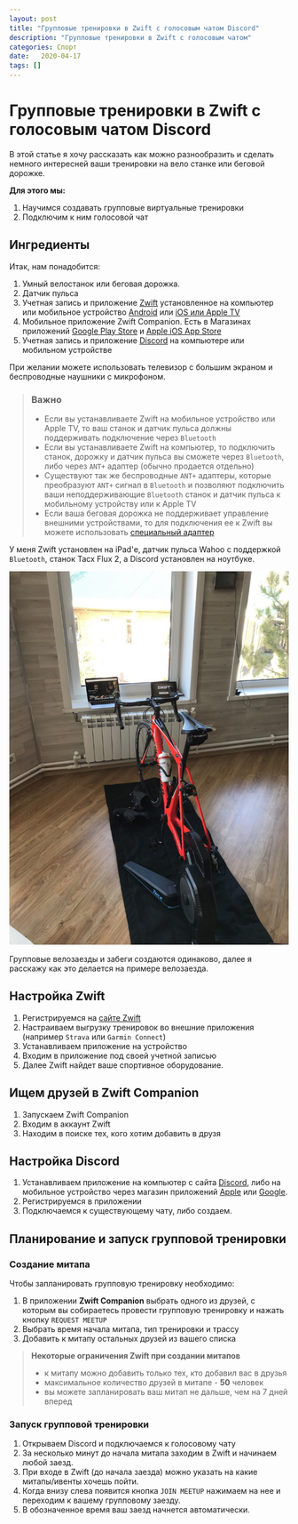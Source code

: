 ```yaml
---
layout: post
title: "Групповые тренировки в Zwift с голосовым чатом Discord"
description: "Групповые тренировки в Zwift с голосовым чатом"
categories: Спорт
date:   2020-04-17
tags: []
---
```


# Групповые тренировки в Zwift с голосовым чатом Discord

В этой статье я хочу рассказать как можно разнообразить и сделать немного интересней ваши тренировки на вело станке или беговой дорожке.

**Для этого мы:**

1. Научимся создавать групповые виртуальные тренировки
2. Подключим к ним голосовой чат

## Ингредиенты

Итак, нам понадобится:

1. Умный велостанок или беговая дорожка.
2. Датчик пульса
2. Учетная запись и приложение [Zwift][Zwift_link] установленное на компьютер или мобильное устройство [Android][Zwift_Android] или [iOS или Apple TV][Zwift_iOS]
3. Мобильное приложение Zwift Companion. Есть в Магазинах приложений [Google Play Store][Companion_Android] и [Apple iOS App Store][Companion_iOS]
4. Учетная запись и приложение [Discord][Discord_link] на компьютере или мобильном устройстве

При желании можете использовать телевизор с большим экраном и беспроводные наушники с микрофоном.

> ### Важно
> - Если вы устанавливаете Zwift на мобильное устройство или Apple TV, то ваш станок и датчик пульса должны поддерживать подключение через `Bluetooth`
> - Если вы устанавливаете Zwift на компьютер, то подключить станок, дорожку и датчик пульса вы сможете через `Bluetooth`, либо через `ANT+` адаптер (обычно продается отдельно)
> - Существуют так же беспроводные `ANT+` адаптеры, которые преобразуют `ANT+` сигнал в `Bluetooth` и позволяют подключить ваши неподдерживающие `Bluetooth` станок и датчик пульса к мобильному устройству или к Apple TV
> - Если ваша беговая дорожка не поддерживает управление внешними устройствами, то для подключения ее к Zwift вы можете использовать [специальный адаптер](https://npe-inc.com/runn-smart-treadmill-sensor/)

У меня Zwift установлен на iPad'е, датчик пульса Wahoo с поддержкой `Bluetooth`, станок Tacx Flux 2, а Discord установлен на ноутбуке.

![My helpful screenshot](/assets/IMG_6869.jpg)

Групповые велозаезды и забеги создаются одинаково, далее я расскажу как это делается на примере велозаезда.

## Настройка Zwift

1. Регистрируемся на [сайте Zwift][Zwift_link]
2. Настраиваем выгрузку тренировок во внешние приложения (например `Strava` или `Garmin Connect`)
2. Устанавливаем приложение на устройство
4. Входим в приложение под своей учетной записью
5. Далее Zwift найдет ваше спортивное оборудование.

## Ищем друзей в Zwift Companion

1. Запускаем Zwift Companion
1. Входим в аккаунт Zwift
1. Находим в поиске тех, кого хотим добавить в друзя

## Настройка Discord

1. Устанавливаем приложение на компьютер с сайта [Discord][Discord_link], либо на мобильное устройство через магазин приложений [Apple][Discord_iOS] или [Google][Discord_Android].
2. Регистрируемся в приложении
3. Подключаемся к существующему чату, либо создаем.

## Планирование и запуск групповой тренировки

### Создание митапа

Чтобы запланировать групповую тренировку необходимо:

1. В приложении **Zwift Companion** выбрать одного из друзей, с которым вы собираетесь провести групповую тренировку и нажать кнопку `REQUEST MEETUP`
2. Выбрать время начала митапа, тип тренировки и трассу
3. Добавить к митапу остальных друзей из вашего списка

> **Некоторые ограничения Zwift при создании митапов**
>
> - к митапу можно добавить только тех, кто добавил вас в друзья
> - максимальное количество друзей в митапе - **50** человек
> - вы можете запланировать ваш митап не дальше, чем на 7 дней вперед

### Запуск групповой тренировки

1. Открываем Discord и подключаемся к голосовому чату
2. За несколько минут до начала митапа заходим в Zwift и начинаем любой заезд.
2. При входе в Zwift (до начала заезда) можно указать на какие митапы/ивенты хочешь пойти.
3. Когда внизу слева появится кнопка `JOIN MEETUP` нажимаем на нее и переходим к вашему групповому заезду.
4. В обозначенное время ваш заезд начнется автоматически.


[Zwift_link]: https://zwift.com/
[Zwift_Android]: https://play.google.com/store/apps/details?id=com.zwift.zwiftgame
[Zwift_iOS]: https://apps.apple.com/ru/app/zwift-ride-and-run/id1134655040
[Discord_link]: https://discordapp.com
[Discord_Android]: https://play.google.com/store/apps/details?id=com.discord
[Discord_iOS]: https://apps.apple.com/us/app/discord-chat-for-games/id985746746
[Companion_Android]: https://play.google.com/store/apps/details?id=com.zwift.android.prod
[Companion_iOS]: https://itunes.apple.com/us/app/zwift-mobile-link/id934083691?mt=8
[Zwift_meetup]: https://zwift.com/news/19189-zwift-how-to-ride-with-friends